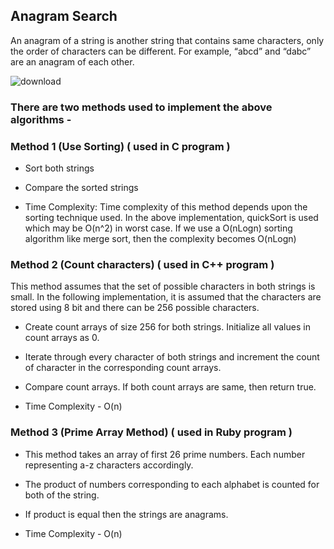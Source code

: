 ## Anagram Search 
An anagram of a string is another string that contains same characters, only the order of characters can be different. For example, “abcd” and “dabc” are an anagram of each other.

![download](https://user-images.githubusercontent.com/29759141/45692328-21a91980-bb78-11e8-90f8-c484de6fc894.png)


### There are two methods used to implement the above algorithms - 

### Method 1 (Use Sorting)   ( used in C program )
- Sort both strings
- Compare the sorted strings

- Time Complexity: Time complexity of this method depends upon the sorting technique used. In the above implementation, quickSort is used which may be O(n^2) in worst case. If we use a O(nLogn) sorting algorithm like merge sort, then the complexity becomes O(nLogn)

### Method 2 (Count characters)   ( used in C++ program )
This method assumes that the set of possible characters in both strings is small. In the following implementation, it is assumed that the characters are stored using 8 bit and there can be 256 possible characters.
- Create count arrays of size 256 for both strings. Initialize all values in count arrays as 0.
- Iterate through every character of both strings and increment the count of character in the corresponding count arrays.
- Compare count arrays. If both count arrays are same, then return true.

- Time Complexity - O(n)

### Method 3 (Prime Array Method)   ( used in Ruby program )
- This method takes an array of first 26 prime numbers. Each number representing a-z characters accordingly. 
- The product of numbers corresponding to each alphabet is counted for both of the string.
- If product is equal then the strings are anagrams.

- Time Complexity - O(n)

